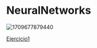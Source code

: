 # NeuralNetworks
![1709677879440](https://github.com/ManuelMorenoNeria/NeuralNetworks/assets/114908218/7968a3c9-c717-4378-b0f6-2b0b8216c693)

[Ejercicio1](Learning1.ipynb)
